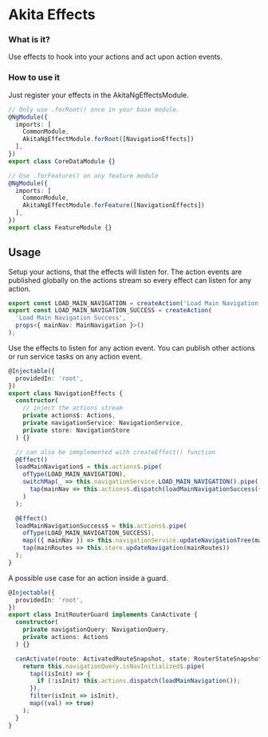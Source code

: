 # Akita Effects

### What is it?

Use effects to hook into your actions and act upon action events.<br>

### How to use it

Just register your effects in the AkitaNgEffectsModule.


```ts
// Only use .forRoot() once in your base module.
@NgModule({
  imports: [
    CommonModule, 
    AkitaNgEffectModule.forRoot([NavigationEffects])
  ],
})
export class CoreDataModule {}

// Use .forFeature() on any feature module
@NgModule({
  imports: [
    CommonModule, 
    AkitaNgEffectModule.forFeature([NavigationEffects])
  ],
})
export class FeatureModule {}

```

## Usage

Setup your actions, that the effects will listen for.
The action events are published globally on the actions stream so every effect can listen for any action.

```ts
export const LOAD_MAIN_NAVIGATION = createAction('Load Main Navigation');
export const LOAD_MAIN_NAVIGATION_SUCCESS = createAction(
  'Load Main Navigation Success', 
  props<{ mainNav: MainNavigation }>()
);
```

Use the effects to listen for any action event. You can publish other actions or run service tasks on any action event.

```ts
@Injectable({
  providedIn: 'root',
})
export class NavigationEffects {
  constructor(
    // inject the actions stream
    private actions$: Actions, 
    private navigationService: NavigationService, 
    private store: NavigationStore
  ) {}

  // can also be immplemented with createEffect() function
  @Effect()
  loadMainNavigation$ = this.actions$.pipe(
    ofType(LOAD_MAIN_NAVIGATION),
    switchMap(_ => this.navigationService.LOAD_MAIN_NAVIGATION().pipe(
      tap(mainNav => this.actions$.dispatch(loadMainNavigationSuccess({ mainNav }))))
    )
  );

  @Effect()
  loadMainNavigationSuccess$ = this.actions$.pipe(
    ofType(LOAD_MAIN_NAVIGATION_SUCCESS),
    map(({ mainNav }) => this.navigationService.updateNavigationTree(mainNav)),
    tap(mainRoutes => this.store.updateNavigation(mainRoutes))
  );
}
```
A possible use case for an action inside a guard. <br>
```ts
@Injectable({
  providedIn: 'root',
})
export class InitRouterGuard implements CanActivate {
  constructor(
    private navigationQuery: NavigationQuery, 
    private actions: Actions
  ) {}

  canActivate(route: ActivatedRouteSnapshot, state: RouterStateSnapshot): Observable<boolean | UrlTree> {
    return this.navigationQuery.isNavInitialized$.pipe(
      tap((isInit) => {
        if (!isInit) this.actions.dispatch(loadMainNavigation());
      }),
      filter(isInit => isInit),
      map((val) => true)
    );
  }
}
```
